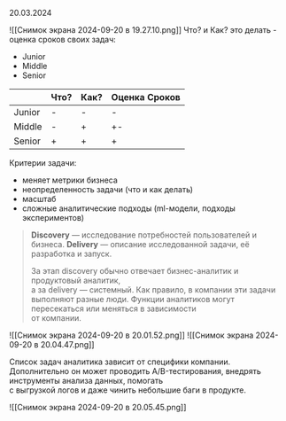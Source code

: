 20.03.2024

![[Снимок экрана 2024-09-20 в 19.27.10.png]]
Что? и Как? это делать - оценка сроков своих задач: 
- Junior
- Middle
- Senior

|        | Что? | Как? | Оценка Сроков |
| ------ | ---- | ---- | ------------- |
| Junior | -    | -    | -             |
| Middle | -    | +    | +-            |
| Senior | +    | +    | +             |


Критерии задачи:
- меняет метрики бизнеса
- неопределенность задачи (что и как делать)
- масштаб
- сложные аналитические подходы (ml-модели, подходы экспериментов)



> **Discovery** — исследование потребностей пользователей и бизнеса. 
> **Delivery** — описание исследованной задачи, её разработка и запуск.
> 
> За этап discovery обычно отвечает бизнес-аналитик и продуктовый аналитик,  
> а за delivery — системный. Как правило, в компании эти задачи выполняют разные люди. Функции аналитиков могут пересекаться или меняться в зависимости  
> от компании.

![[Снимок экрана 2024-09-20 в 20.01.52.png]]
![[Снимок экрана 2024-09-20 в 20.04.47.png]]

Список задач аналитика зависит от специфики компании. Дополнительно он может проводить А/B-тестирования, внедрять инструменты анализа данных, помогать  
с выгрузкой логов и даже чинить небольшие баги в продукте.

![[Снимок экрана 2024-09-20 в 20.05.45.png]]

